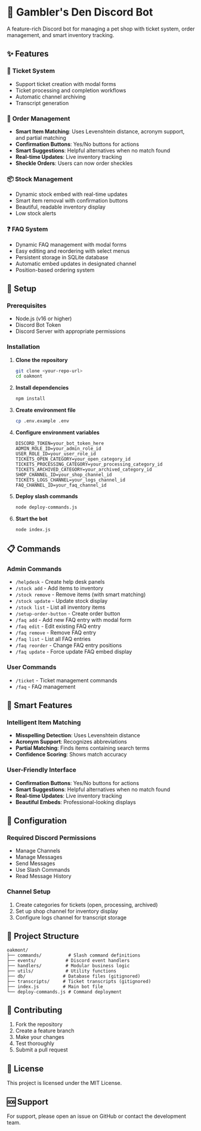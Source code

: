 # 🏪 Gambler's Den Discord Bot

A feature-rich Discord bot for managing a pet shop with ticket system, order management, and smart inventory tracking.

## ✨ Features

### 🎫 **Ticket System**
- Support ticket creation with modal forms
- Ticket processing and completion workflows
- Automatic channel archiving
- Transcript generation

### 🛒 **Order Management**
- **Smart Item Matching**: Uses Levenshtein distance, acronym support, and partial matching
- **Confirmation Buttons**: Yes/No buttons for actions
- **Smart Suggestions**: Helpful alternatives when no match found
- **Real-time Updates**: Live inventory tracking
- **Sheckle Orders**: Users can now order sheckles

### 📦 **Stock Management**
- Dynamic stock embed with real-time updates
- Smart item removal with confirmation buttons
- Beautiful, readable inventory display
- Low stock alerts

### ❓ **FAQ System**
- Dynamic FAQ management with modal forms
- Easy editing and reordering with select menus
- Persistent storage in SQLite database
- Automatic embed updates in designated channel
- Position-based ordering system

## 🚀 Setup

### Prerequisites
- Node.js (v16 or higher)
- Discord Bot Token
- Discord Server with appropriate permissions

### Installation

1. **Clone the repository**
   ```bash
   git clone <your-repo-url>
   cd oakmont
   ```

2. **Install dependencies**
   ```bash
   npm install
   ```

3. **Create environment file**
   ```bash
   cp .env.example .env
   ```

4. **Configure environment variables**
   ```env
   DISCORD_TOKEN=your_bot_token_here
   ADMIN_ROLE_ID=your_admin_role_id
   USER_ROLE_ID=your_user_role_id
   TICKETS_OPEN_CATEGORY=your_open_category_id
   TICKETS_PROCESSING_CATEGORY=your_processing_category_id
   TICKETS_ARCHIVED_CATEGORY=your_archived_category_id
   SHOP_CHANNEL_ID=your_shop_channel_id
   TICKETS_LOGS_CHANNEL=your_logs_channel_id
   FAQ_CHANNEL_ID=your_faq_channel_id
   ```

5. **Deploy slash commands**
   ```bash
   node deploy-commands.js
   ```

6. **Start the bot**
   ```bash
   node index.js
   ```

## 📋 Commands

### Admin Commands
- `/helpdesk` - Create help desk panels
- `/stock add` - Add items to inventory
- `/stock remove` - Remove items (with smart matching)
- `/stock update` - Update stock display
- `/stock list` - List all inventory items
- `/setup-order-button` - Create order button
- `/faq add` - Add new FAQ entry with modal form
- `/faq edit` - Edit existing FAQ entry
- `/faq remove` - Remove FAQ entry
- `/faq list` - List all FAQ entries
- `/faq reorder` - Change FAQ entry positions
- `/faq update` - Force update FAQ embed display

### User Commands
- `/ticket` - Ticket management commands
- `/faq` - FAQ management

## 🎯 Smart Features

### **Intelligent Item Matching**
- **Misspelling Detection**: Uses Levenshtein distance
- **Acronym Support**: Recognizes abbreviations
- **Partial Matching**: Finds items containing search terms
- **Confidence Scoring**: Shows match accuracy

### **User-Friendly Interface**
- **Confirmation Buttons**: Yes/No buttons for actions
- **Smart Suggestions**: Helpful alternatives when no match found
- **Real-time Updates**: Live inventory tracking
- **Beautiful Embeds**: Professional-looking displays

## 🔧 Configuration

### Required Discord Permissions
- Manage Channels
- Manage Messages
- Send Messages
- Use Slash Commands
- Read Message History

### Channel Setup
1. Create categories for tickets (open, processing, archived)
2. Set up shop channel for inventory display
3. Configure logs channel for transcript storage

## 📁 Project Structure

```
oakmont/
├── commands/          # Slash command definitions
├── events/           # Discord event handlers
├── handlers/         # Modular business logic
├── utils/            # Utility functions
├── db/              # Database files (gitignored)
├── transcripts/     # Ticket transcripts (gitignored)
├── index.js         # Main bot file
└── deploy-commands.js # Command deployment
```

## 🤝 Contributing

1. Fork the repository
2. Create a feature branch
3. Make your changes
4. Test thoroughly
5. Submit a pull request

## 📄 License

This project is licensed under the MIT License.

## 🆘 Support

For support, please open an issue on GitHub or contact the development team. 